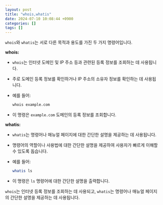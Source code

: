 ```yaml
---
layout: post
title: "whois,whatis"
date: 2024-07-10 10:08:44 +0900
categories: []
tags: []
---
```


`whois`와 `whatis`는 서로 다른 목적과 용도를 가진 두 가지 명령어입니다.

**whois:**

- `whois`는 인터넷 도메인 및 IP 주소 등과 관련된 등록 정보를 조회하는 데 사용됩니다.

- 주로 도메인 등록 정보를 확인하거나 IP 주소의 소유자 정보를 확인하는 데 사용됩니다.

- 예를 들어:

  ```bash
  whois example.com
  ```

- 이 명령은 `example.com` 도메인의 등록 정보를 조회합니다.

**whatis:**

- `whatis`는 명령어나 매뉴얼 페이지에 대한 간단한 설명을 제공하는 데 사용됩니다.

- 명령어의 역할이나 사용법에 대한 간단한 설명을 제공하여 사용자가 빠르게 이해할 수 있도록 돕습니다.

- 예를 들어:

  ```bash
  whatis ls
  ```

- 이 명령은 `ls` 명령어에 대한 간단한 설명을 출력합니다.

`whois`는 인터넷 등록 정보를 조회하는 데 사용되고,
`whatis`는 명령어나 매뉴얼 페이지의 간단한 설명을 제공하는 데 사용됩니다.
